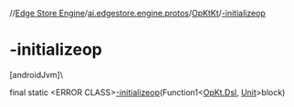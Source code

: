 //[Edge Store Engine](../../../index.md)/[ai.edgestore.engine.protos](../index.md)/[OpKtKt](index.md)/[-initializeop](-initializeop.md)

# -initializeop

[androidJvm]\

final static &lt;ERROR CLASS&gt;[-initializeop](-initializeop.md)(Function1&lt;[OpKt.Dsl](../-op-kt/-dsl/index.md), [Unit](https://kotlinlang.org/api/latest/jvm/stdlib/kotlin/-unit/index.html)&gt;block)
